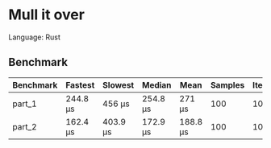 # Mull it over

Language: Rust

## Benchmark

| Benchmark | Fastest  | Slowest  | Median   | Mean     | Samples | Iters |
| --------- | -------- | -------- | -------- | -------- | ------- | ----- |
| part_1    | 244.8 µs | 456 µs   | 254.8 µs | 271 µs   | 100     | 100   |
| part_2    | 162.4 µs | 403.9 µs | 172.9 µs | 188.8 µs | 100     | 100   |
